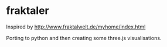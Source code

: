 # fraktaler

Inspired by http://www.fraktalwelt.de/myhome/index.html

Porting to python and then creating some three.js visualisations.
